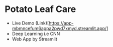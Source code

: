 # Potato Leaf Care
- Live Demo (Link)[https://app-mbmncefum6appa2pwd7xmyd.streamlit.app/]
- Deep Learning i.e CNN
- Web App by Streamlit
